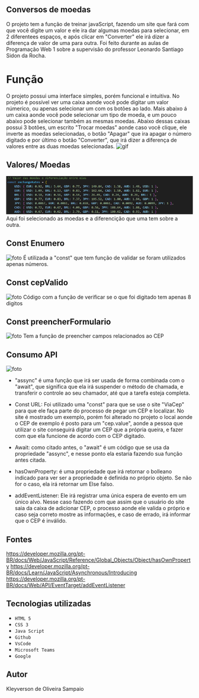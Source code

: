## Conversos de moedas
O projeto tem a função de treinar javaScript, fazendo um site que fará com que você digite um valor e ele ira dar algumas moedas para selecionar, em 2 diferentees espaços, e após clicar em "Converter" ele irá dizer a diferença de valor de uma para outra. Foi feito durante as aulas de Programação Web 1 sobre a supervisão do professor Leonardo Santiago Sidon da Rocha.

# Função
O projeto possui uma interface simples, porém funcional e intuitiva. No projeto é possível ver uma caixa aonde você pode digitar um valor númerico, ou apenas selecionar um com os botões ao lado. Mais abaixo á um caixa aonde você pode selecionar um tipo de moeda, e um pouco abaixo pode selecionar também as mesmas moedas. Abaixo dessas caixas possui 3 botões, um escrito "Trocar moedas" aonde caso você clique, ele inverte as moedas selecionadas, o botão "Apagar" que ira apagar o número digitado e por último o botão "Converter", que irá dizer a diferença de valores entre as duas moedas selecionadas.
![gif](img/grav.gif)

## Valores/ Moedas
![foto](img/valorM.png)
Aqui foi selecionado as moedas e a diferencição que uma tem sobre a outra.

## Const Enumero
![foto](img/apNumeros.png)
É utilizada a "const" que tem função de validar se foram utilizados apenas números.

## Const cepValido
![foto](img/quantDigitos.png)
Código com a função de verificar se o que foi digitado tem apenas 8 digitos

## Const preencherFormulario
![foto](img/preencheCampos.png)
Tem a função de preencher campos relacionados ao CEP


## Consumo API
![foto](img/consumo.png)
* "assync" é uma função que irá ser usada de forma combinada com o "await", que significa que ela irá suspender o método de chamada, e transferir o controle ao seu chamador, até que a tarefa esteja completa.

* Const URL: Foi utilizado uma  "const" para que se use o site "ViaCep" para que ele faça parte do processo de pegar um CEP e localizar. No site é mostrado um exemplo, porém foi alterado no projeto o local aonde o CEP de exemplo é posto para um "cep.value", aonde a pessoa que utilizar o site conseguirá digitar um CEP que a própria queira, e fazer com que ela funcione de acordo com o CEP digitado.

* Await: como citado antes, o "await" é um código que se usa da propriedade "assync", e nesse ponto ela estaria fazendo sua função antes citada.

* hasOwnProperty: é uma propriedade que irá retornar o bolleano indicado para ver ser a propriedade é definida no próprio objeto. Se não for o caso, ela irá retornar um Else falso.

* addEventListener: Ele irá registrar uma única espera de evento em um único alvo. Nesse caso fazendo com que assim que o usuário do site saia da caixa de adicionar CEP, o processo aonde ele valida o próprio e caso seja correto mostre as informações, e caso de errado, irá informar que o CEP é inválido.

## Fontes
https://developer.mozilla.org/pt-BR/docs/Web/JavaScript/Reference/Global_Objects/Object/hasOwnProperty
https://developer.mozilla.org/pt-BR/docs/Learn/JavaScript/Asynchronous/Introducing
https://developer.mozilla.org/pt-BR/docs/Web/API/EventTarget/addEventListener




## Tecnologias utilizadas 

* ``HTML 5``
* ``CSS 3``
* ``Java Script``
* ``Github``
* ``VsCode``
* ``Microsoft Teams``
* ``Google``
## Autor
Kleyverson de Oliveira Sampaio